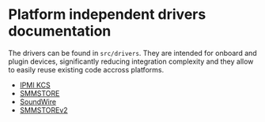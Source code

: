 # Platform independent drivers documentation

The drivers can be found in `src/drivers`. They are intended for onboard
and plugin devices, significantly reducing integration complexity and
they allow to easily reuse existing code accross platforms.

* [IPMI KCS](ipmi_kcs.md)
* [SMMSTORE](smmstore.md)
* [SoundWire](soundwire.md)
* [SMMSTOREv2](smmstorev2.md)
